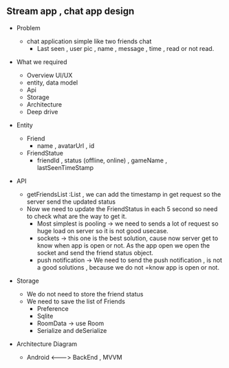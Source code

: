 ## Stream app , chat app design

- Problem
    - chat application simple like two friends chat
        - Last seen , user pic , name , message , time , read or not read.
- What we required
    - Overview UI/UX
    - entity, data model
    - Api
    - Storage
    - Architecture
    - Deep drive

- Entity
    - Friend
        - name , avatarUrl , id
    - FriendStatue
        - friendId , status (offline, online) , gameName , lastSeenTimeStamp
- API
    - getFriendsList :List<Friend> , we can add the timestamp in get request so the server send the updated status
    - Now we need to update the FriendStatus in each 5 second so need to check what are the way to get it.
        - Most simplest is pooling -> we need to sends a lot of request so huge load on server so it is not good
          usecase.
        - sockets -> this one is the best solution, cause now server get to know when app is open or not. As the app
          open we open the socket and send the friend status object.
        - push notification -> We need to send the push notification , is not a good solutions , because we do not =know
          app is open or not.
- Storage 
  - We do not need to store the friend status 
  - We need to save the list of Friends
    - Preference 
    - Sqlite 
    - RoomData  -> use Room 
    - Serialize and deSerialize
- Architecture Diagram 
  -  Android   <--->  BackEnd , MVVM
